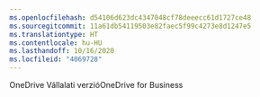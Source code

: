```yaml
---
ms.openlocfilehash: d54106d623dc4347048cf78deeecc61d1727ce48
ms.sourcegitcommit: 11a61db54119503e82faec5f99c4273e8d1247e5
ms.translationtype: HT
ms.contentlocale: hu-HU
ms.lasthandoff: 10/16/2020
ms.locfileid: "4069728"
---
```

<span data-ttu-id="91b0f-101">OneDrive Vállalati verzió</span><span class="sxs-lookup"><span data-stu-id="91b0f-101">OneDrive for Business</span></span>